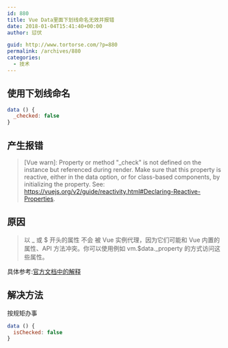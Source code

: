 ```yaml
---
id: 880
title: Vue Data里面下划线命名无效并报错
date: 2018-01-04T15:41:40+00:00
author: 愆伏

guid: http://www.tortorse.com/?p=880
permalink: /archives/880
categories:
  - 技术
---
```

## 使用下划线命名

```javascript
data () {
  _checked: false
}
```

## 产生报错

> [Vue warn]: Property or method "_check" is not defined on the instance but referenced during render. Make sure that this property is reactive, either in the data option, or for class-based components, by initializing the property. See: https://vuejs.org/v2/guide/reactivity.html#Declaring-Reactive-Properties.

## 原因

> 以 _ 或 $ 开头的属性 不会 被 Vue 实例代理，因为它们可能和 Vue 内置的属性、API 方法冲突。你可以使用例如 vm.$data._property 的方式访问这些属性。

具体参考:[官方文档中的解释](https://cn.vuejs.org/v2/api/#data)

## 解决方法

按规矩办事

```javascript
data () {
  isChecked: false
}
```